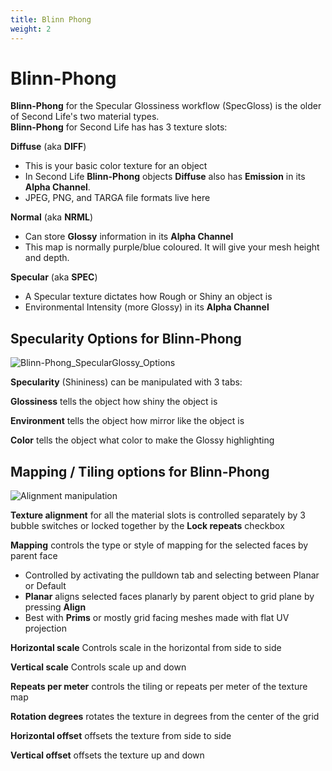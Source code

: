 ```yaml
---
title: Blinn Phong 
weight: 2
---
```


# Blinn-Phong

**Blinn-Phong** for the Specular Glossiness workflow (SpecGloss) is the older of Second Life's two material types.   
**Blinn-Phong** for Second Life has has 3 texture slots:

**Diffuse** (aka **DIFF**)
- This is your basic color texture for an object
- In Second Life **Blinn-Phong** objects **Diffuse** also has **Emission** in its **Alpha Channel**. 
- JPEG, PNG, and TARGA file formats live here

**Normal** (aka **NRML**)
- Can store **Glossy** information in its **Alpha Channel**
- This map is normally purple/blue coloured. It will give your mesh height and depth.

**Specular** (aka **SPEC**)
- A Specular texture dictates how Rough or Shiny an object is
- Environmental Intensity (more Glossy) in its **Alpha Channel**

## **Specularity Options** for Blinn-Phong

![Blinn-Phong_SpecularGlossy_Options](/images/Blinn-Phong_SpecularGlossy_Options.jpg)

**Specularity** (Shininess) can be manipulated with 3 tabs:

**Glossiness** tells the object how shiny the object is

**Environment** tells the object how mirror like the object is

**Color** tells the object what color to make the Glossy highlighting

## **Mapping / Tiling options for Blinn-Phong**

![Alignment manipulation](/images/Blinn-Phong_TextureAlignment_Manipulation.jpg)

**Texture alignment** for all the material slots is controlled separately by 3 bubble switches or locked together by the **Lock repeats** checkbox

**Mapping** controls the type or style of mapping for the selected faces by parent face
- Controlled by activating the pulldown tab and selecting between Planar or Default
- **Planar** aligns selected faces planarly by parent object to grid plane by pressing **Align**
- Best with **Prims** or mostly grid facing meshes made with flat UV projection

**Horizontal scale** Controls scale in the horizontal from side to side

**Vertical scale** Controls scale up and down

**Repeats per meter** controls the tiling or repeats per meter of the texture map

**Rotation degrees** rotates the texture in degrees from the center of the grid

**Horizontal offset** offsets the texture from side to side

**Vertical offset** offsets the texture up and down
